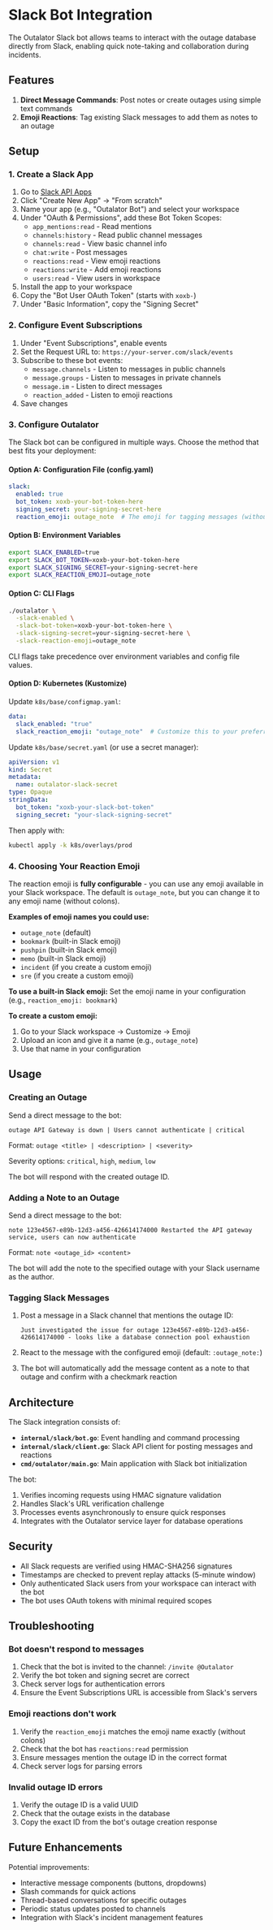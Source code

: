 # Slack Bot Integration

The Outalator Slack bot allows teams to interact with the outage database directly from Slack, enabling quick note-taking and collaboration during incidents.

## Features

1. **Direct Message Commands**: Post notes or create outages using simple text commands
2. **Emoji Reactions**: Tag existing Slack messages to add them as notes to an outage

## Setup

### 1. Create a Slack App

1. Go to [Slack API Apps](https://api.slack.com/apps)
2. Click "Create New App" → "From scratch"
3. Name your app (e.g., "Outalator Bot") and select your workspace
4. Under "OAuth & Permissions", add these Bot Token Scopes:
   - `app_mentions:read` - Read mentions
   - `channels:history` - Read public channel messages
   - `channels:read` - View basic channel info
   - `chat:write` - Post messages
   - `reactions:read` - View emoji reactions
   - `reactions:write` - Add emoji reactions
   - `users:read` - View users in workspace
5. Install the app to your workspace
6. Copy the "Bot User OAuth Token" (starts with `xoxb-`)
7. Under "Basic Information", copy the "Signing Secret"

### 2. Configure Event Subscriptions

1. Under "Event Subscriptions", enable events
2. Set the Request URL to: `https://your-server.com/slack/events`
3. Subscribe to these bot events:
   - `message.channels` - Listen to messages in public channels
   - `message.groups` - Listen to messages in private channels
   - `message.im` - Listen to direct messages
   - `reaction_added` - Listen to emoji reactions
4. Save changes

### 3. Configure Outalator

The Slack bot can be configured in multiple ways. Choose the method that best fits your deployment:

#### Option A: Configuration File (config.yaml)

```yaml
slack:
  enabled: true
  bot_token: xoxb-your-bot-token-here
  signing_secret: your-signing-secret-here
  reaction_emoji: outage_note  # The emoji for tagging messages (without colons)
```

#### Option B: Environment Variables

```bash
export SLACK_ENABLED=true
export SLACK_BOT_TOKEN=xoxb-your-bot-token-here
export SLACK_SIGNING_SECRET=your-signing-secret-here
export SLACK_REACTION_EMOJI=outage_note
```

#### Option C: CLI Flags

```bash
./outalator \
  -slack-enabled \
  -slack-bot-token=xoxb-your-bot-token-here \
  -slack-signing-secret=your-signing-secret-here \
  -slack-reaction-emoji=outage_note
```

CLI flags take precedence over environment variables and config file values.

#### Option D: Kubernetes (Kustomize)

Update `k8s/base/configmap.yaml`:

```yaml
data:
  slack_enabled: "true"
  slack_reaction_emoji: "outage_note"  # Customize this to your preferred emoji
```

Update `k8s/base/secret.yaml` (or use a secret manager):

```yaml
apiVersion: v1
kind: Secret
metadata:
  name: outalator-slack-secret
type: Opaque
stringData:
  bot_token: "xoxb-your-slack-bot-token"
  signing_secret: "your-slack-signing-secret"
```

Then apply with:
```bash
kubectl apply -k k8s/overlays/prod
```

### 4. Choosing Your Reaction Emoji

The reaction emoji is **fully configurable** - you can use any emoji available in your Slack workspace. The default is `outage_note`, but you can change it to any emoji name (without colons).

**Examples of emoji names you could use:**
- `outage_note` (default)
- `bookmark` (built-in Slack emoji)
- `pushpin` (built-in Slack emoji)
- `memo` (built-in Slack emoji)
- `incident` (if you create a custom emoji)
- `sre` (if you create a custom emoji)

**To use a built-in Slack emoji:**
Set the emoji name in your configuration (e.g., `reaction_emoji: bookmark`)

**To create a custom emoji:**
1. Go to your Slack workspace → Customize → Emoji
2. Upload an icon and give it a name (e.g., `outage_note`)
3. Use that name in your configuration

## Usage

### Creating an Outage

Send a direct message to the bot:

```
outage API Gateway is down | Users cannot authenticate | critical
```

Format: `outage <title> | <description> | <severity>`

Severity options: `critical`, `high`, `medium`, `low`

The bot will respond with the created outage ID.

### Adding a Note to an Outage

Send a direct message to the bot:

```
note 123e4567-e89b-12d3-a456-426614174000 Restarted the API gateway service, users can now authenticate
```

Format: `note <outage_id> <content>`

The bot will add the note to the specified outage with your Slack username as the author.

### Tagging Slack Messages

1. Post a message in a Slack channel that mentions the outage ID:
   ```
   Just investigated the issue for outage 123e4567-e89b-12d3-a456-426614174000 - looks like a database connection pool exhaustion
   ```

2. React to the message with the configured emoji (default: `:outage_note:`)

3. The bot will automatically add the message content as a note to that outage and confirm with a checkmark reaction

## Architecture

The Slack integration consists of:

- **`internal/slack/bot.go`**: Event handling and command processing
- **`internal/slack/client.go`**: Slack API client for posting messages and reactions
- **`cmd/outalator/main.go`**: Main application with Slack bot initialization

The bot:
1. Verifies incoming requests using HMAC signature validation
2. Handles Slack's URL verification challenge
3. Processes events asynchronously to ensure quick responses
4. Integrates with the Outalator service layer for database operations

## Security

- All Slack requests are verified using HMAC-SHA256 signatures
- Timestamps are checked to prevent replay attacks (5-minute window)
- Only authenticated Slack users from your workspace can interact with the bot
- The bot uses OAuth tokens with minimal required scopes

## Troubleshooting

### Bot doesn't respond to messages

1. Check that the bot is invited to the channel: `/invite @Outalator`
2. Verify the bot token and signing secret are correct
3. Check server logs for authentication errors
4. Ensure the Event Subscriptions URL is accessible from Slack's servers

### Emoji reactions don't work

1. Verify the `reaction_emoji` matches the emoji name exactly (without colons)
2. Check that the bot has `reactions:read` permission
3. Ensure messages mention the outage ID in the correct format
4. Check server logs for parsing errors

### Invalid outage ID errors

1. Verify the outage ID is a valid UUID
2. Check that the outage exists in the database
3. Copy the exact ID from the bot's outage creation response

## Future Enhancements

Potential improvements:

- Interactive message components (buttons, dropdowns)
- Slash commands for quick actions
- Thread-based conversations for specific outages
- Periodic status updates posted to channels
- Integration with Slack's incident management features
